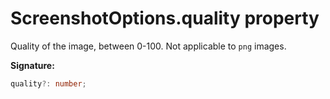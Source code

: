 # ScreenshotOptions.quality property

Quality of the image, between 0-100. Not applicable to `png` images.

**Signature:**

```typescript
quality?: number;
```
